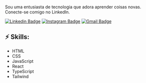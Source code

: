 Sou uma entusiasta de tecnologia que adora aprender coisas novas. Conecte-se comigo no LinkedIn.


[![Linkedin Badge](https://img.shields.io/badge/-LinkedIn-blue?style=flat-square&logo=Linkedin&logoColor=white&link=https://www.linkedin.com/in/rafaela-miranda/)](https://www.linkedin.com/in/rafaela-miranda/)
[![Instagram Badge](https://img.shields.io/badge/website-000000?style=for-the-badge&logo=About.me&logoColor=white&link=https://rafaelamiranda.com.br/)](https://rafaelamiranda.com.br/)
[![Gmail Badge](https://img.shields.io/badge/-Gmail-d14836?style=flat-square&logo=Gmail&logoColor=white&link=ola@rafaelamiranda.com.br)](mailto:ola@rafaelamiranda.com.br)

## ⚡ Skills:
- HTML
- CSS
- JavaScript
- React
- TypeScript
- Tailwind
